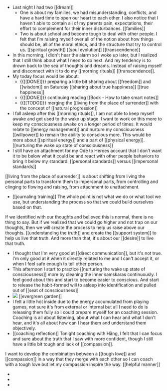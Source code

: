 - Last night I had two [[dream]]
    - One is about my families, we had misunderstanding, conflicts, and have a hard time to open our heart to each other. I also notice that I haven't able to contain all of my parents pain, expectations, their effort to complement for their inner disturbances. [[families]]
    - Two is about school and become tough to deal with other people. I felt that I'm raising myself over all of the notion about how things should be, all of the moral ethics, and the structure that try to control us. [[spiritual growth]] [[soul evolution]] [[transcendence]]
- In this morning, I didn't hear the alarm so I woke up later, but I realized that I still think about what I need to do next. And my tendency is to drown back to the sea of thoughts and dreams. Instead of raising myself and disconnect with it to do my [[morning rituals]] [[transcendence]].
- My today focus would be about:
    - {{[[DONE]]}} preparing a little bit sharing about [[freedom]] and [[wisdom]] on Saturday [[sharing about true happiness]] [[true happiness]]
    - {{[[DONE]]}} continuing reading [[Book - How to take smart notes]]
    - {{[[TODO]]}} merging the [[living from the place of surrender]] with the concept of [[natural progression]]
- I fall asleep after this [[morning rituals]], I am not able to keep myself awake and get used to the wake up stage. I want to work on this more to keep my consciousness awake on a longer period of times. It would relate to [[energy management]] and nurture my consciousness [[willpower]] to remain the ability to conscious more. This would be more about [[spiritual energy]] and a part of [[physical energy]]. [[nurturing the wake up state of consciousness]]
- I still have an attachment for my Ode to Heroes account that I don't want it to be below what it could be and react with other people behaviors to bring it below my standard. [[personal standards]] versus [[impersonal standards]]

[[living from the place of surrender]] is about shifting from living the personal parts to transform them to impersonal parts, from controlling and clinging to flowing and raising, from attachment to unattachment.
- [[journaling training]] The whole point is not what we do or what tool we use, but understanding the process so that we could build ourselves based on that. 

If we identified with our thoughts and believed this is normal, there is no thing to say. But if we realized that we could go higher and not trap on our thoughts, then we will create the process to help us raise above our thoughts. [[understanding the truth]] and create the [[support system]] to help us live that truth. And more than that, it's about our [[desire]] to live that truth.
- I thought that I'm very good at [[direct communication]], but it's not true. I'm only good at it when it directly related to me and I can't accept it, or when I feel safe enough to tell other person. 
- This afternoon I start to practice [[nurturing the wake up state of consciousness]] more by cleaning the inner samskaras continuously. I feel good about this and start to become easier to conscious. And start to release the habit-formed will to asleep into identification and pulled out of [[seat of consciousness]]
- ![](https://firebasestorage.googleapis.com/v0/b/firescript-577a2.appspot.com/o/imgs%2Fapp%2FNgoctien%2FkA2aftsAO4.png?alt=media&token=5cb97501-2f85-4df2-b770-564661cd7d9e) [[evergreen garden]]
- I felt a little hot inside due to the energy accumulated from playing games, not sure it's from external or internal but all I need to do is releasing them fully so I could prepare myself for an coaching session. Coaching is all about listening, about what I can hear and what I don't hear, and it's all about how can I hear them and understand them objectively. 
- [[coaching reflection]] Tonight coaching with Hằng, I felt that I can focus and sure about the truth that I saw with more confident, though I still have a little bit tough and lack of [[compassion]]. 

I want to develop the combination between a [[tough love]] and [[compassion]] in a way that they merge with each other so I can coach with a tough love but let my compassion inspire the way. [[helpful manner]]

- 
- 
- 
